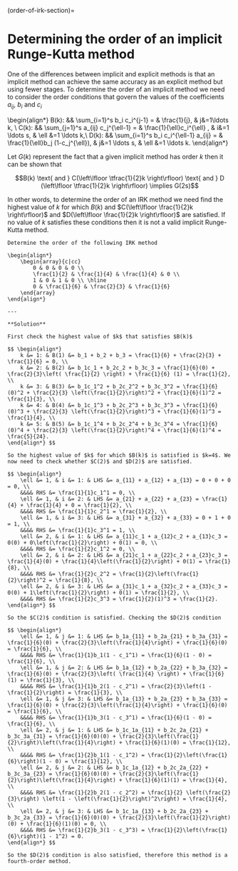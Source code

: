 (order-of-irk-section)=

# Determining the order of an implicit Runge-Kutta method

One of the differences between implicit and explicit methods is that an implicit method can achieve the same accuracy as an explicit method but using fewer stages. To determine the order of an implicit method we need to consider the order conditions that govern the values of the coefficients $a_{ij}$, $b_i$ and $c_i$

\begin{align*}
  B(k): && \sum_{i=1}^s b_i c_i^{j-1} = & \frac{1}{j}, & j&=1\ldots k, \\
  C(k): && \sum_{j=1}^s a_{ij} c_j^{\ell-1} = & \frac{1}{\ell}c_i^{\ell} , & i&=1 \ldots s, & \ell &=1 \ldots k,\\
  D(k): && \sum_{i=1}^s b_i c_i^{\ell-1} a_{ij} = & \frac{1}{\ell}b_j (1-c_j^{\ell}), & j&=1 \ldots s, & \ell &=1 \ldots k.
\end{align*}

Let $G(k)$ represent the fact that a given implicit method has order $k$ then it can be shown that

$$B(k) \text{ and } C(\left\lfloor \tfrac{1}{2}k \right\rfloor) \text{ and } D (\left\lfloor \tfrac{1}{2}k \right\rfloor) \implies G(2s)$$

In other words, to determine the order of an IRK method we need find the highest value of $k$ for which $B(k)$ and $C(\left\lfloor \frac{1}{2}k \right\rfloor)$ and $D(\left\lfloor \frac{1}{2}k \right\rfloor)$ are satisfied. If no value of $k$ satisfies these conditions then it is not a valid implicit Runge-Kutta method.

````{prf:example}
Determine the order of the following IRK method

\begin{align*}
    \begin{array}{c|cc}
        0 & 0 & 0 & 0 \\
        \frac{1}{2} & \frac{1}{4} & \frac{1}{4} & 0 \\
        1 & 0 & 1 & 0 \\ \hline
        0 & \frac{1}{6} & \frac{2}{3} & \frac{1}{6}
    \end{array}
\end{align*}

---

**Solution**

First check the highest value of $k$ that satisfies $B(k)$

$$ \begin{align*}
    k &= 1: & B(1) &= b_1 + b_2 + b_3 = \frac{1}{6} + \frac{2}{3} + \frac{1}{6} = 0, \\
    k &= 2: & B(2) &= b_1c_1 + b_2c_2 + b_3c_3 = \frac{1}{6}(0) + \frac{2}{3}\left( \frac{1}{2} \right) + \frac{1}{6} (1) = \frac{1}{2}, \\
    k &= 3: & B(3) &= b_1c_1^2 + b_2c_2^2 + b_3c_3^2 = \frac{1}{6}(0)^2 + \frac{2}{3} \left(\frac{1}{2}\right)^2 + \frac{1}{6}(1)^2 = \frac{1}{3}, \\
    k &= 4: & B(4) &= b_1c_1^3 + b_2c_2^3 + b_3c_3^3 = \frac{1}{6}(0)^3 + \frac{2}{3} \left(\frac{1}{2}\right)^3 + \frac{1}{6}(1)^3 = \frac{1}{4}, \\
    k &= 5: & B(5) &= b_1c_1^4 + b_2c_2^4 + b_3c_3^4 = \frac{1}{6}(0)^4 + \frac{2}{3} \left(\frac{1}{2}\right)^4 + \frac{1}{6}(1)^4 = \frac{5}{24}.
\end{align*} $$

So the highest value of $k$ for which $B(k)$ is satisfied is $k=4$. We now need to check whether $C(2)$ and $D(2)$ are satisfied.

$$ \begin{align*}
    \ell &= 1, & i &= 1: & LHS &= a_{11} + a_{12} + a_{13} = 0 + 0 + 0 = 0, \\
    &&&& RHS &= \frac{1}{1}c_1^1 = 0, \\
    \ell &= 1, & i &= 2: & LHS &= a_{21} + a_{22} + a_{23} = \frac{1}{4} + \frac{1}{4} + 0 = \frac{1}{2}, \\
    &&&& RHS &= \frac{1}{1}c_2^1 = \frac{1}{2}, \\
    \ell &= 1, & i &= 3: & LHS &= a_{31} + a_{32} + a_{33} = 0 + 1 + 0 = 1, \\
    &&&& RHS &= \frac{1}{1}c_3^1 = 1, \\
    \ell &= 2, & i &= 1: & LHS &= a_{11}c_1 + a_{12}c_2 + a_{13}c_3 = 0(0) + 0\left(\frac{1}{2}\right) + 0(1) = 0, \\
    &&&& RHS &= \frac{1}{2}c_1^2 = 0, \\
    \ell &= 2, & i &= 2: & LHS &= a_{21}c_1 + a_{22}c_2 + a_{23}c_3 = \frac{1}{4}(0) + \frac{1}{4}\left(\frac{1}{2}\right) + 0(1) = \frac{1}{8}, \\
    &&&& RHS &= \frac{1}{2}c_2^2 = \frac{1}{2}\left(\frac{1}{2}\right)^2 = \frac{1}{8}, \\
    \ell &= 2, & i &= 3: & LHS &= a_{31}c_1 + a_{32}c_2 + a_{33}c_3 = 0(0) + 1\left(\frac{1}{2}\right) + 0(1) = \frac{1}{2}, \\
    &&&& RHS &= \frac{1}{2}c_3^3 = \frac{1}{2}(1)^3 = \frac{1}{2}.
\end{align*} $$

So the $C(2)$ condition is satisfied. Checking the $D(2)$ condition

$$ \begin{align*}
    \ell &= 1, & j &= 1: & LHS &= b_1a_{11} + b_2a_{21} + b_3a_{31} = \frac{1}{6}(0) + \frac{2}{3}\left(\frac{1}{4}\right) + \frac{1}{6}(0) = \frac{1}{6}, \\
    &&&& RHS &= \frac{1}{1}b_1(1 - c_1^1) = \frac{1}{6}(1 - 0) = \frac{1}{6}, \\
    \ell &= 1, & j &= 2: & LHS &= b_1a_{12} + b_2a_{22} + b_3a_{32} = \frac{1}{6}(0) + \frac{2}{3}\left( \frac{1}{4} \right) + \frac{1}{6}(1) = \frac{1}{3}, \\
    &&&& RHS &= \frac{1}{1}b_2(1 - c_2^1) = \frac{2}{3}\left(1 - \frac{1}{2}\right) = \frac{1}{3}, \\
    \ell &= 1, & j &= 3: & LHS &= b_1a_{13} + b_2a_{23} + b_3a_{33} = \frac{1}{6}(0) + \frac{2}{3}\left(\frac{1}{4}\right) + \frac{1}{6}(0) = \frac{1}{6}, \\
    &&&& RHS &= \frac{1}{1}b_3(1 - c_3^1) = \frac{1}{6}(1 - 0) = \frac{1}{6}, \\
    \ell &= 2, & j &= 1: & LHS &= b_1c_1a_{11} + b_2c_2a_{21} + b_3c_3a_{31} = \frac{1}{6}(0)(0) + \frac{2}{3}\left(\frac{1}{2}\right)\left(\frac{1}{4}\right) + \frac{1}{6}(1)(0) = \frac{1}{12}, \\
    &&&& RHS &= \frac{1}{2}b_1(1 - c_1^2) = \frac{1}{2}\left(\frac{1}{6}\right)(1 - 0) = \frac{1}{12}, \\
    \ell &= 2, & j &= 2: & LHS &= b_1c_1a_{12} + b_2c_2a_{22} + b_3c_3a_{23} = \frac{1}{6}(0)(0) + \frac{2}{3}\left(\frac{1}{2}\right)\left(\frac{1}{4}\right) + \frac{1}{6}(1)(1) = \frac{1}{4}, \\
    &&&& RHS &= \frac{1}{2}b_2(1 - c_2^2) = \frac{1}{2} \left(\frac{2}{3}\right) \left(1 - \left(\frac{1}{2}\right)^2\right) = \frac{1}{4}, \\
    \ell &= 2, & j &= 3: & LHS &= b_1c_1a_{13} + b_2c_2a_{23} + b_3c_2a_{33} = \frac{1}{6}(0)(0) + \frac{2}{3}\left(\frac{1}{2}\right)(0) + \frac{1}{6}(1)(0) = 0, \\
    &&&& RHS &= \frac{1}{2}b_3(1 - c_3^3) = \frac{1}{2}\left(\frac{1}{6}\right)(1 - 1^2) = 0.
\end{align*} $$

So the $D(2)$ condition is also satisfied, therefore this method is a fourth-order method. 

````
